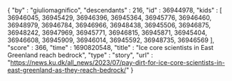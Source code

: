 {
  "by" : "giuliomagnifico",
  "descendants" : 216,
  "id" : 36944978,
  "kids" : [ 36946045, 36945429, 36946396, 36945364, 36945776, 36946460, 36948979, 36946784, 36946966, 36948438, 36945506, 36946875, 36948242, 36947969, 36945771, 36946815, 36945871, 36945404, 36946608, 36945909, 36946014, 36945592, 36948735, 36946569 ],
  "score" : 366,
  "time" : 1690820548,
  "title" : "Ice core scientists in East Greenland reach bedrock",
  "type" : "story",
  "url" : "https://news.ku.dk/all_news/2023/07/pay-dirt-for-ice-core-scientists-in-east-greenland-as-they-reach-bedrock/"
}

